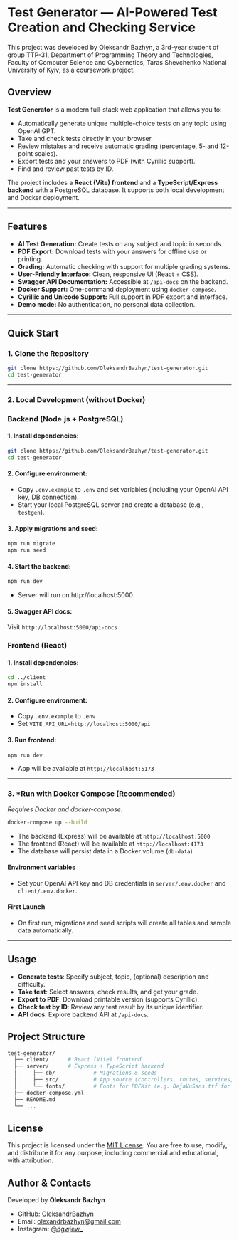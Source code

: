# Test Generator — AI-Powered Test Creation and Checking Service
This project was developed by Oleksandr Bazhyn, a 3rd-year student of group TTP-31, Department of Programming Theory and Technologies, Faculty of Computer Science and Cybernetics, Taras Shevchenko National University of Kyiv, as a coursework project.

## Overview
**Test Generator** is a modern full-stack web application that allows you to:
- Automatically generate unique multiple-choice tests on any topic using OpenAI GPT.
- Take and check tests directly in your browser.
- Review mistakes and receive automatic grading (percentage, 5- and 12-point scales).
- Export tests and your answers to PDF (with Cyrillic support).
- Find and review past tests by ID.

The project includes a **React (Vite) frontend** and a **TypeScript/Express backend** with a PostgreSQL database. It supports both local development and Docker deployment.

 ---

 ## Features
- **AI Test Generation:** Create tests on any subject and topic in seconds.
- **PDF Export:** Download tests with your answers for offline use or printing.
- **Grading:** Automatic checking with support for multiple grading systems.
- **User-Friendly Interface:** Clean, responsive UI (React + CSS).
- **Swagger API Documentation:** Accessible at `/api-docs` on the backend.
- **Docker Support:** One-command deployment using `docker-compose`.
- **Cyrillic and Unicode Support:** Full support in PDF export and interface.
- **Demo mode:** No authentication, no personal data collection.

---

## Quick Start
### 1. **Clone the Repository**
```bash
git clone https://github.com/OleksandrBazhyn/test-generator.git
cd test-generator
```

---

### 2. **Local Development (without Docker)**
### Backend (Node.js + PostgreSQL)
#### 1. Install dependencies:
```bash
git clone https://github.com/OleksandrBazhyn/test-generator.git
cd test-generator
```

#### 2. Configure environment:
- Copy `.env.example` to `.env` and set variables (including your OpenAI API key, DB connection).
- Start your local PostgreSQL server and create a database (e.g., `testgen`).

#### 3. Apply migrations and seed:
```bash
npm run migrate
npm run seed
```

#### 4. Start the backend:
```bash
npm run dev
```
- Server will run on http://localhost:5000

#### 5. Swagger API docs:
Visit `http://localhost:5000/api-docs`

### Frontend (React)
#### 1. Install dependencies:
```bash
cd ../client
npm install
```

#### 2. Configure environment:
- Copy `.env.example` to `.env`
- Set `VITE_API_URL=http://localhost:5000/api`

#### 3. Run frontend:
```bash
npm run dev
```
- App will be available at `http://localhost:5173`

---

### 3. ***Run with Docker Compose (Recommended)**
*Requires Docker and docker-compose.*

```bash
docker-compose up --build
```
- The backend (Express) will be available at `http://localhost:5000`
- The frontend (React) will be available at `http://localhost:4173`
- The database will persist data in a Docker volume (`db-data`).

#### Environment variables
- Set your OpenAI API key and DB credentials in `server/.env.docker` and `client/.env.docker`.

#### First Launch
- On first run, migrations and seed scripts will create all tables and sample data automatically.

---

## Usage
- **Generate tests**: Specify subject, topic, (optional) description and difficulty.
- **Take test**: Select answers, check results, and get your grade.
- **Export to PDF**: Download printable version (supports Cyrillic).
- **Check test by ID**: Review any test result by its unique identifier.
- **API docs**: Explore backend API at `/api-docs`.

## Project Structure
```graphql
test-generator/
  ├── client/      # React (Vite) frontend
  ├── server/      # Express + TypeScript backend
  │     ├── db/            # Migrations & seeds
  │     ├── src/           # App source (controllers, routes, services, types)
  │     └── fonts/         # Fonts for PDFKit (e.g. DejaVuSans.ttf for Cyrillic)
  ├── docker-compose.yml
  ├── README.md
  └── ...
```

## License
This project is licensed under the [MIT License](./LICENSE).
You are free to use, modify, and distribute it for any purpose, including commercial and educational, with attribution.

## Author & Contacts
Developed by **Oleksandr Bazhyn**
- GitHub: [OleksandrBazhyn](https://github.com/OleksandrBazhyn)
- Email: [olexandrbazhyn@gmail.com](mailto:olexandrbazhyn@gmail.com)
- Instagram: [@dgwjew_](https://www.instagram.com/dgwjew_/)
